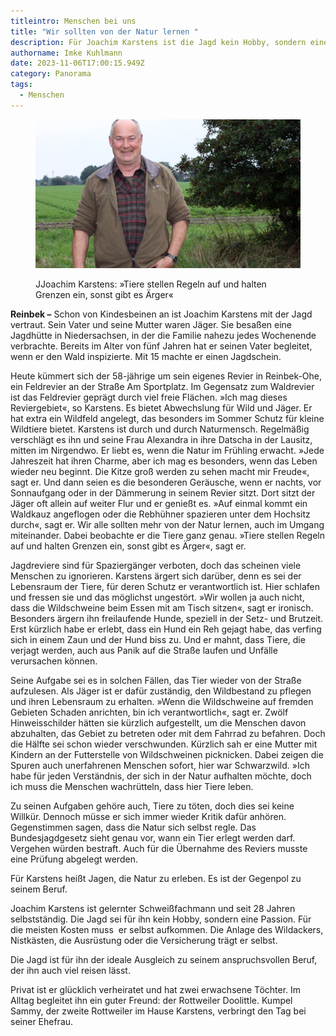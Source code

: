 ```yaml
---
titleintro: Menschen bei uns
title: "Wir sollten von der Natur lernen "
description: Für Joachim Karstens ist die Jagd kein Hobby, sondern eine Passion.
authorname: Imke Kuhlmann
date: 2023-11-06T17:00:15.949Z
category: Panorama
tags:
  - Menschen
---
```



<figure>
  <img src="/static/media/2023-06-11-Karstens-Joachim.jpg">
  <figcaption>

JJoachim Karstens: »Tiere stellen Regeln auf und halten Grenzen ein, sonst gibt es Ärger« 

  </figcaption>
</figure>



**Reinbek –** Schon von Kindesbeinen an ist Joachim Karstens mit der Jagd vertraut. Sein Vater und seine Mutter waren Jäger. Sie besaßen eine Jagdhütte in Niedersachsen, in der die Familie nahezu jedes Wochenende verbrachte. Bereits im Alter von fünf Jahren hat er seinen Vater begleitet, wenn er den Wald inspizierte. Mit 15 machte er einen Jagdschein. 

Heute kümmert sich der 58-jährige um sein eigenes Revier in Reinbek-Ohe, ein Feldrevier an der Straße Am Sportplatz. Im Gegensatz zum Waldrevier ist das Feldrevier geprägt durch viel freie Flächen. »Ich mag dieses Reviergebiet«, so Karstens. Es bietet Abwechslung für Wild und Jäger. Er hat extra ein Wildfeld angelegt, das besonders im Sommer Schutz für kleine Wildtiere bietet. Karstens ist durch und durch Naturmensch. Regelmäßig verschlägt es ihn und seine Frau Alexandra in ihre Datscha in der Lausitz, mitten im Nirgendwo. Er liebt es, wenn die Natur im Frühling erwacht. »Jede Jahreszeit hat ihren Charme, aber ich mag es besonders, wenn das Leben wieder neu beginnt. Die Kitze groß werden zu sehen macht mir Freude«, sagt er. Und dann seien es die besonderen Geräusche, wenn er nachts, vor Sonnaufgang oder in der Dämmerung in seinem Revier sitzt. Dort sitzt der Jäger oft allein auf weiter Flur und er genießt es. »Auf einmal kommt ein Waldkauz angeflogen oder die Rebhühner spazieren unter dem Hochsitz durch«, sagt er. Wir alle sollten mehr von der Natur lernen, auch im Umgang miteinander. Dabei beobachte er die Tiere ganz genau. »Tiere stellen Regeln auf und halten Grenzen ein, sonst gibt es Ärger«, sagt er.

Jagdreviere sind für Spaziergänger verboten, doch das scheinen viele Menschen zu ignorieren. Karstens ärgert sich darüber, denn es sei der Lebensraum der Tiere, für deren Schutz er verantwortlich ist. Hier schlafen und fressen sie und das möglichst ungestört. »Wir wollen ja auch nicht, dass die Wildschweine beim Essen mit am Tisch sitzen«, sagt er ironisch. Besonders ärgern ihn freilaufende Hunde, speziell in der Setz- und Brutzeit. Erst kürzlich habe er erlebt, dass ein Hund ein Reh gejagt habe, das verfing sich in einem Zaun und der Hund biss zu. Und er mahnt, dass Tiere, die verjagt werden, auch aus Panik auf die Straße laufen und Unfälle verursachen können. 

Seine Aufgabe sei es in solchen Fällen, das Tier wieder von der Straße aufzulesen. Als Jäger ist er dafür zuständig, den Wildbestand zu pflegen und ihren Lebensraum zu erhalten. »Wenn die Wildschweine auf fremden Gebieten Schaden anrichten, bin ich verantwortlich«, sagt er. Zwölf Hinweisschilder hätten sie kürzlich aufgestellt, um die Menschen davon abzuhalten, das Gebiet zu betreten oder mit dem Fahrrad zu befahren. Doch die Hälfte sei schon wieder verschwunden. Kürzlich sah er eine Mutter mit Kindern an der Futterstelle von Wildschweinen picknicken. Dabei zeigen die Spuren auch unerfahrenen Menschen sofort, hier war Schwarzwild. »Ich habe für jeden Verständnis, der sich in der Natur aufhalten möchte, doch ich muss die Menschen wachrütteln, dass hier Tiere leben.

Zu seinen Aufgaben gehöre auch, Tiere zu töten, doch dies sei keine Willkür. Dennoch müsse er sich immer wieder Kritik dafür anhören. Gegenstimmen sagen, dass die Natur sich selbst regle. Das Bundesjagdgesetz sieht genau vor, wann ein Tier erlegt werden darf. Vergehen würden bestraft. Auch für die Übernahme des Reviers musste eine Prüfung abgelegt werden.

Für Karstens heißt Jagen, die Natur zu erleben. Es ist der Gegenpol zu seinem Beruf.

Joachim Karstens ist gelernter Schweißfachmann und seit 28 Jahren selbstständig. Die Jagd sei für ihn kein Hobby, sondern eine Passion. Für die meisten Kosten muss  er selbst aufkommen. Die Anlage des Wildackers, Nistkästen, die Ausrüstung oder die Versicherung trägt er selbst. 

Die Jagd ist für ihn der ideale Ausgleich zu seinem anspruchsvollen Beruf, der ihn auch viel reisen lässt. 

Privat ist er glücklich verheiratet und hat zwei erwachsene Töchter. Im Alltag begleitet ihn ein guter Freund: der Rottweiler Doolittle. Kumpel Sammy, der zweite Rottweiler im Hause Karstens, verbringt den Tag bei seiner Ehefrau.